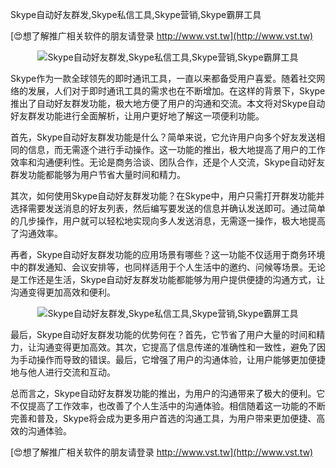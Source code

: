 Skype自动好友群发,Skype私信工具,Skype营销,Skype霸屏工具

[😍想了解推广相关软件的朋友请登录 http://www.vst.tw](http://www.vst.tw)

 <center><img src="https://vst.tw/MP4/tuiguang/png/4.png" alt="Skype自动好友群发,Skype私信工具,Skype营销,Skype霸屏工具"></center>

Skype作为一款全球领先的即时通讯工具，一直以来都备受用户喜爱。随着社交网络的发展，人们对于即时通讯工具的需求也在不断增加。在这样的背景下，Skype推出了自动好友群发功能，极大地方便了用户的沟通和交流。本文将对Skype自动好友群发功能进行全面解析，让用户更好地了解这一项便利功能。

首先，Skype自动好友群发功能是什么？简单来说，它允许用户向多个好友发送相同的信息，而无需逐个进行手动操作。这一功能的推出，极大地提高了用户的工作效率和沟通便利性。无论是商务洽谈、团队合作，还是个人交流，Skype自动好友群发功能都能够为用户节省大量时间和精力。

其次，如何使用Skype自动好友群发功能？在Skype中，用户只需打开群发功能并选择需要发送消息的好友列表，然后编写要发送的信息并确认发送即可。通过简单的几步操作，用户就可以轻松地实现向多人发送消息，无需逐一操作，极大地提高了沟通效率。

再者，Skype自动好友群发功能的应用场景有哪些？这一功能不仅适用于商务环境中的群发通知、会议安排等，也同样适用于个人生活中的邀约、问候等场景。无论是工作还是生活，Skype自动好友群发功能都能够为用户提供便捷的沟通方式，让沟通变得更加高效和便利。

 <center><img src="https://vst.tw/MP4/tuiguang/png/4.png" alt="Skype自动好友群发,Skype私信工具,Skype营销,Skype霸屏工具"></center>

最后，Skype自动好友群发功能的优势何在？首先，它节省了用户大量的时间和精力，让沟通变得更加高效。其次，它提高了信息传递的准确性和一致性，避免了因为手动操作而导致的错误。最后，它增强了用户的沟通体验，让用户能够更加便捷地与他人进行交流和互动。

总而言之，Skype自动好友群发功能的推出，为用户的沟通带来了极大的便利。它不仅提高了工作效率，也改善了个人生活中的沟通体验。相信随着这一功能的不断完善和普及，Skype将会成为更多用户首选的沟通工具，为用户带来更加便捷、高效的沟通体验。

[😍想了解推广相关软件的朋友请登录 http://www.vst.tw](http://www.vst.tw)



